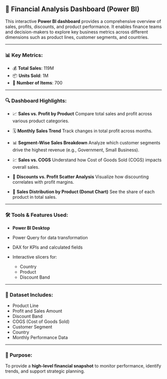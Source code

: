 

## 💼 Financial Analysis Dashboard (Power BI)

This interactive **Power BI dashboard** provides a comprehensive overview of sales, profits, discounts, and product performance. It enables finance teams and decision-makers to explore key business metrics across different dimensions such as product lines, customer segments, and countries.

---

### 📊 Key Metrics:

* 💰 **Total Sales**: 119M
* 📦 **Units Sold**: 1M
* 🔢 **Number of Items**: 700

---

### 🔍 Dashboard Highlights:

* 📈 **Sales vs. Profit by Product**
  Compare total sales and profit across various product categories.

* 🗓️ **Monthly Sales Trend**
  Track changes in total profit across months.

* 📊 **Segment-Wise Sales Breakdown**
  Analyze which customer segments drive the highest revenue (e.g., Government, Small Business).

* 💹 **Sales vs. COGS**
  Understand how Cost of Goods Sold (COGS) impacts overall sales.

* 🧾 **Discounts vs. Profit Scatter Analysis**
  Visualize how discounting correlates with profit margins.

* 🧩 **Sales Distribution by Product (Donut Chart)**
  See the share of each product in total sales.

---

### 🛠️ Tools & Features Used:

* **Power BI Desktop**
* Power Query for data transformation
* DAX for KPIs and calculated fields
* Interactive slicers for:

  * Country
  * Product
  * Discount Band

---

### 📁 Dataset Includes:

* Product Line
* Profit and Sales Amount
* Discount Band
* COGS (Cost of Goods Sold)
* Customer Segment
* Country
* Monthly Performance Data

---

### 🎯 Purpose:

To provide a **high-level financial snapshot** to monitor performance, identify trends, and support strategic planning.

